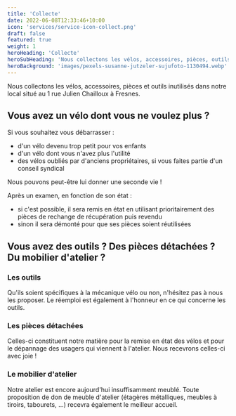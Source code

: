 ```yaml
---
title: 'Collecte'
date: 2022-06-08T12:33:46+10:00
icon: 'services/service-icon-collect.png'
draft: false
featured: true
weight: 1
heroHeading: 'Collecte'
heroSubHeading: 'Nous collectons les vélos, accessoires, pièces, outils inutilisés'
heroBackground: 'images/pexels-susanne-jutzeler-sujufoto-1130494.webp'
---
```


Nous collectons les vélos, accessoires, pièces et outils inutilisés
dans notre local situé au 1 rue Julien Chailloux à Fresnes.

## Vous avez un vélo dont vous ne voulez plus ?

Si vous souhaitez vous débarrasser :

- d'un vélo devenu trop petit pour vos enfants
- d'un vélo dont vous n'avez plus l'utilité
- des vélos oubliés par d'anciens propriétaires, si vous faites partie d'un conseil syndical

Nous pouvons peut-être lui donner une seconde vie !

Après un examen, en fonction de son état :

- si c'est possible, il sera remis en état en utilisant prioritairement des pièces de rechange de récupération puis revendu
- sinon il sera démonté pour que ses pièces soient réutilisées

## Vous avez des outils ? Des pièces détachées ? Du mobilier d'atelier ?

### Les outils

Qu'ils soient spécifiques à la mécanique vélo ou non, n'hésitez pas à nous les proposer. Le réemploi est également à l'honneur en ce qui concerne les outils.

### Les pièces détachées

Celles-ci constituent notre matière pour la remise en état des vélos et pour le dépannage des usagers qui viennent à l'atelier. Nous recevrons celles-ci avec joie !

### Le mobilier d'atelier

Notre atelier est encore aujourd'hui insuffisamment meublé. Toute proposition de don de meuble d'atelier (étagères métalliques, meubles à tiroirs, tabourets, ...) recevra également le meilleur accueil.
